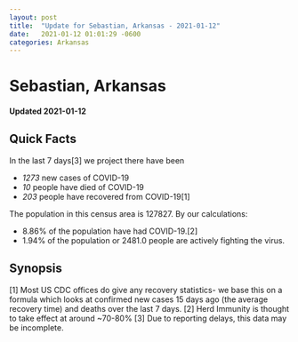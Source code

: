 ```yaml
---
layout: post
title:  "Update for Sebastian, Arkansas - 2021-01-12"
date:   2021-01-12 01:01:29 -0600
categories: Arkansas
---
```


# Sebastian, Arkansas
#### Updated 2021-01-12

## Quick Facts

In the last 7 days[3] we project there have been
- *1273* new cases of COVID-19
- *10* people have died of COVID-19
- *203* people have recovered from COVID-19[1]

The population in this census area is 127827. By our calculations:
- 8.86% of the population have had COVID-19.[2]
- 1.94% of the population or 2481.0 people are actively fighting the virus.

## Synopsis




[1] Most US CDC offices do give any recovery statistics- we base this on a formula which looks at confirmed new cases
15 days ago (the average recovery time) and deaths over the last 7 days.
[2] Herd Immunity is thought to take effect at around ~70-80%
[3] Due to reporting delays, this data may be incomplete. 
    
